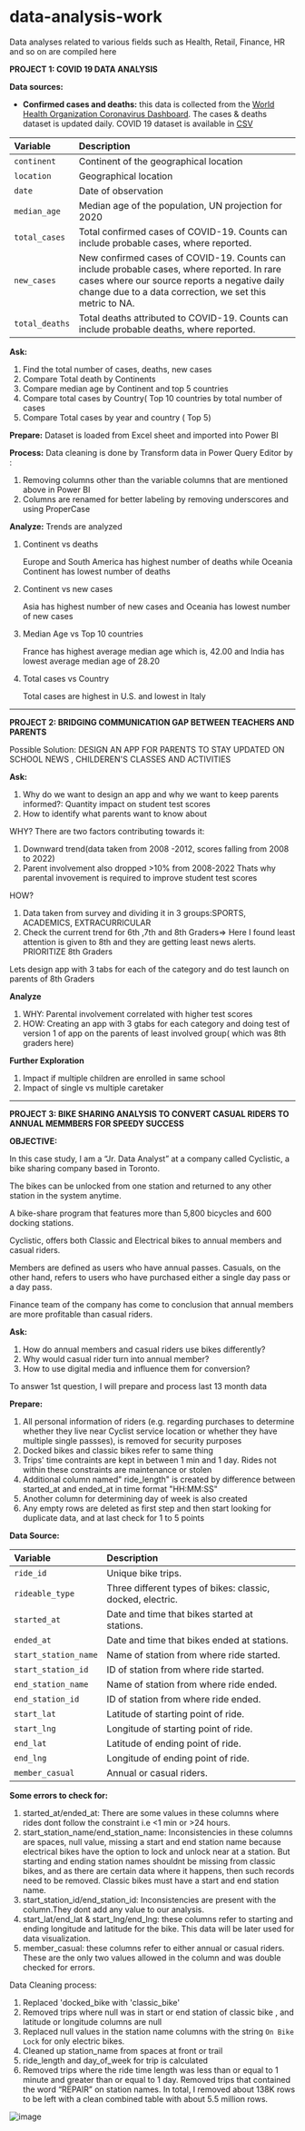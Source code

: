 # data-analysis-work
Data analyses related to various fields such as Health, Retail, Finance, HR and so on are compiled here

**PROJECT 1: COVID 19 DATA ANALYSIS**

**Data sources:**
- **Confirmed cases and deaths:** this data is collected from the [World Health Organization Coronavirus Dashboard](https://covid19.who.int/data). The cases & deaths dataset is updated daily.
COVID 19 dataset is available in [CSV](https://covid.ourworldindata.org/data/owid-covid-data.csv)


                                   
| Variable                     | Description                                                                                                                                                                                                                                |
|:-----------------------------|:-------------------------------------------------------------------------------------------------------------------------------------------------------------------------------------------------------------------------------------------|
| `continent`                  | Continent of the geographical location                                                                                                                                                                                                     |
| `location`                   | Geographical location                                                                                                                                                                                                                      |
| `date`                       | Date of observation                                                                                                                                                                                                                        |
| `median_age`                 | Median age of the population, UN projection for 2020                                                                                                                                                                                       |                                                                 
| `total_cases`                    | Total confirmed cases of COVID-19. Counts can include probable cases, where reported.                                                                                                                  |
| `new_cases`                      | New confirmed cases of COVID-19. Counts can include probable cases, where reported. In rare cases where our source reports a negative daily change due to a data correction, we set this metric to NA. |
| `total_deaths`                    | Total deaths attributed to COVID-19. Counts can include probable deaths, where reported.                                                                                                                  |                                                      

**Ask:**
1. Find the total number of cases, deaths, new cases
2. Compare Total death by Continents
3. Compare median age by Continent and top 5 countries
4. Compare total cases by Country( Top 10 countries by total number of cases
5. Compare Total cases by year and country ( Top 5)

**Prepare:**
Dataset is loaded from Excel sheet and imported into Power BI 

**Process:**
Data cleaning is done by Transform data in Power Query Editor by :
1. Removing columns other than the variable columns that are mentioned above in Power BI 
2. Columns are renamed for better labeling by removing underscores and using ProperCase

**Analyze:**
Trends are analyzed 
1. Continent vs deaths
  
    Europe and South America has highest number of deaths while Oceania Continent has lowest number of deaths

2. Continent vs new cases
  
    Asia has highest number of new cases and Oceania has lowest number of new cases

3.  Median Age vs Top 10 countries
    
    France has highest average median age which is, 42.00 and India has lowest average median age of 28.20

4. Total cases vs Country
    
    Total cases are highest in U.S. and lowest in Italy



----

**PROJECT 2: BRIDGING COMMUNICATION GAP BETWEEN TEACHERS AND PARENTS**

Possible Solution: DESIGN AN APP FOR PARENTS TO STAY UPDATED ON SCHOOL NEWS , CHILDEREN'S CLASSES AND ACTIVITIES

**Ask:**
1. Why do we want to design an app and why we want to keep parents informed?: Quantity impact on student test scores
2. How to identify what parents want to know about 
    
WHY? 
There are two factors contributing towards it:
1. Downward trend(data taken from 2008 -2012, scores falling from 2008 to 2022)
2. Parent involvement also dropped >10% from 2008-2022
   Thats why parental invovement is required to improve student test scores
    
HOW? 
1. Data taken from survey and dividing it in 3 groups:SPORTS, ACADEMICS, EXTRACURRICULAR
2. Check the current trend for 6th ,7th and 8th Graders=> Here I found least attention is given to 8th and they are getting least news alerts.
    PRIORITIZE 8th Graders
 
 Lets design app with 3 tabs for each of the category and do test launch on parents of 8th Graders
 
**Analyze**    
1. WHY: Parental involvement correlated with higher test scores
2. HOW: Creating an app with 3 gtabs for each category and doing test of version 1 of app on the parents of least involved group( which was 8th graders here)
    
**Further Exploration**
1. Impact if multiple children are enrolled in same school
2. Impact of single vs multiple caretaker


----

**PROJECT 3: BIKE SHARING ANALYSIS TO CONVERT CASUAL RIDERS TO ANNUAL MEMMBERS FOR SPEEDY SUCCESS**
  
  **OBJECTIVE:**
  
  In this case study, I am a “Jr. Data Analyst” at a company called Cyclistic, a bike sharing company based in Toronto.
  
  The bikes can be unlocked from one station and  returned to any other station in the system anytime. 
  
  A bike-share program that features more than 5,800 bicycles and 600 docking stations.
  
  Cyclistic, offers both Classic and Electrical bikes to annual members and casual riders. 
  
  Members are defined as users who have annual passes. Casuals, on the other hand, refers to users who have purchased either a single day pass or a day pass.
  
  Finance team of the company has come to conclusion that annual members are more profitable than casual riders.

**Ask:**
1. How do annual members and casual riders use bikes differently?
2. Why would casual rider turn into annual member?
3. How to use digital media and influence them for conversion?
  
  To answer 1st question, I will prepare and process last 13 month data
  
**Prepare:**
1. All personal information of riders (e.g. regarding purchases to determine whether they live near Cyclist service location or whether they have multiple single passses), is removed for security purposes
2. Docked bikes and classic bikes refer to same thing
3. Trips' time contraints are kept in between 1 min and 1 day. Rides not within these constraints are maintenance or stolen
4. Additional column named" ride_length" is created by difference between started_at and ended_at in time format "HH:MM:SS"
5. Another column for determining day of week is also created
6. Any empty rows are deleted as first step and then start looking for duplicate data, and at last check for 1 to 5 points
 
**Data Source:**
                                   
| Variable                     | Description                                                                                                                                                                                                                                |
|:-----------------------------|:-------------------------------------------------------------------------------------------------------------------------------------------------------------------------------------------------------------------------------------------|
| `ride_id`                  | Unique bike trips.                                                                                                                                                                                                     |
| `rideable_type`                   | Three different types of bikes: classic, docked, electric.                                                                                                                                                                                                                     |
| `started_at`                       | Date and time that bikes started at stations.                                                                                                                                                                                       |     
| `ended_at`                 | Date and time that bikes ended at stations.                                                                                                                                                                                                 |                                                               
| `start_station_name`                    | Name of station from where ride started.                                                                                                                                                                                       |     
| `start_station_id`                      | ID of station from where ride started.                                                                                                                                                                                                                       |
| `end_station_name`                    | Name of station from where ride ended.                                                                                                                                     |
| `end_station_id`                  | ID of station from where ride ended.                                                                                                                                           
| `start_lat`                   | Latitude of starting point of ride.                                                                                                                                                  |   
| `start_lng`                       | Longitude of starting point of ride.                                                                                                                                            |
| `end_lat`                 | Latitude of ending point of ride.                                                                                                                                                         |                         
| `end_lng`                    | Longitude of ending point of ride.                                                                                                                                                        | 
| `member_casual`                      | Annual or casual riders.|     

**Some errors to check for:**
1. started_at/ended_at: There are some values in these columns where rides dont follow the constraint i.e <1 min or >24 hours.
2. start_station_name/end_station_name: Inconsistencies in these columns are spaces, null value, missing a start and end station name because electrical bikes have the option to lock and unlock near at a station. But starting and ending station names shouldnt be  missing from classic bikes, and as there are certain data where it happens, then such records need to be removed. Classic bikes must have a start and end station name.
3. start_station_id/end_station_id: Inconsistencies are present with the column.They dont add any value to our analysis.
4. start_lat/end_lat & start_lng/end_lng: these columns refer to starting and ending longitude and latitude for the bike. This data will be later used for data visualization.
5. member_casual: these columns refer to either annual or casual riders. These are the only two values allowed in the column and was double checked for errors.
  	
Data Cleaning process:
1. Replaced 'docked_bike with 'classic_bike'
2. Removed trips where null was in start or end station of classic bike , and latitude or longitude columns are null
3. Replaced null values in the station name columns with the string `On Bike Lock` for only electric bikes.
4. Cleaned up station_name from spaces at front or trail
5. ride_length and day_of_week for trip is calculated
6. Removed trips where the ride time length was less than or equal to 1 minute and greater than or equal to 1 day.
Removed trips that contained the word “REPAIR” on station names.
In total, I removed about 138K rows to be left with a clean combined table with about 5.5 million rows.


![image](https://user-images.githubusercontent.com/59747572/235278621-f10869cf-63e3-457f-81c3-21481112ff7d.png)

